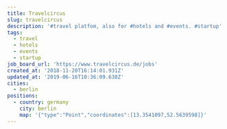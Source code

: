 ```yaml
---
title: Travelcircus
slug: travelcircus
description: '#travel platfom, also for #hotels and #events. #startup'
tags:
  - travel
  - hotels
  - events
  - startup
job_board_url: 'https://www.travelcircus.de/jobs'
created_at: '2018-11-20T16:14:01.931Z'
updated_at: '2019-06-16T10:36:09.638Z'
cities:
  - berlin
positions:
  - country: germany
    city: berlin
    map: '{"type":"Point","coordinates":[13.3541097,52.5639598]}'
---
```



